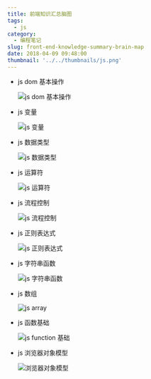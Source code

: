 ```yaml
---
title: 前端知识汇总脑图
tags:
  - js
category:
  - 编程笔记
slug: front-end-knowledge-summary-brain-map
date: 2018-04-09 09:48:00
thumbnail: '../../thumbnails/js.png'
---
```


- js dom 基本操作

  ![js dom 基本操作](https://cdn.clearlywind.com/static/images/js-base/DOM-operation.gif)

- js 变量

  ![js 变量](https://cdn.clearlywind.com/static/images/js-base/JavaScript-变量.gif)

- js 数据类型

  ![js 数据类型](https://cdn.clearlywind.com/static/images/js-base/JavaScript-数据类型.gif)

- js 运算符

  ![js 运算符](https://cdn.clearlywind.com/static/images/js-base/JavaScript-运算符.gif)

- js 流程控制

  ![js 流程控制](https://cdn.clearlywind.com/static/images/js-base/JavaScript-流程控制.gif)

- js 正则表达式

  ![js 正则表达式](https://cdn.clearlywind.com/static/images/js-base/JavaScript-正则表达式.gif)

- js 字符串函数

  ![js 字符串函数](https://cdn.clearlywind.com/static/images/js-base/JavaScript-字符串函数.gif)

- js 数组

  ![js array](https://cdn.clearlywind.com/static/images/js-base/JavaScript-array.gif)

- js 函数基础

  ![js function 基础](https://cdn.clearlywind.com/static/images/js-base/JavaScript-function-base.gif)

- js 浏览器对象模型

  ![浏览器对象模型](https://cdn.clearlywind.com/static/images/js-base/Window-object.gif)
